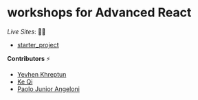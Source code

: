 # workshops for Advanced React

_Live Sites_: 🧑‍💻

- [starter_project](https://paolojr90.github.io/AdvancedReact/starter_project/)



**Contributors** ⚡
- [Yevhen Khreptun](https://github.com/khreptunyevhen)
- [Ke Qi](https://github.com/Shellaqi)
- [Paolo Junior Angeloni](https://github.com/PaoloJr90)
